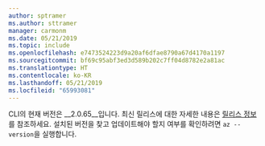 ```yaml
---
author: sptramer
ms.author: sttramer
manager: carmonm
ms.date: 05/21/2019
ms.topic: include
ms.openlocfilehash: e7473524223d9a20af6dfae8790a67d4170a1197
ms.sourcegitcommit: bf69c95abf3ed3d589b202c7ff04d8782e2a81ac
ms.translationtype: HT
ms.contentlocale: ko-KR
ms.lasthandoff: 05/21/2019
ms.locfileid: "65993081"
---
```

CLI의 현재 버전은 __2.0.65__입니다. 최신 릴리스에 대한 자세한 내용은 [릴리스 정보](../release-notes-azure-cli.md)를 참조하세요. 설치된 버전을 찾고 업데이트해야 할지 여부를 확인하려면 `az --version`을 실행합니다.

